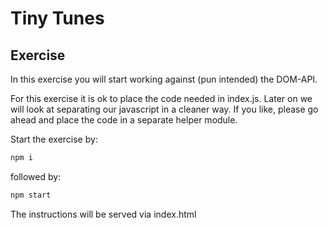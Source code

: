 # Tiny Tunes

## Exercise
In this exercise you will start working against (pun intended) the DOM-API. 

For this exercise it is ok to place the code needed in index.js. Later on we will look at separating our javascript in a cleaner way. If you like, please go ahead and place the code in a separate helper module.

Start the exercise by:
```bash
npm i
```
followed by:
```bash
npm start
```

The instructions will be served via index.html